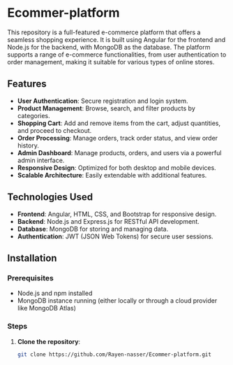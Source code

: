 # Ecommer-platform

This repository is a full-featured e-commerce platform that offers a seamless shopping experience. It is built using Angular for the frontend and Node.js for the backend, with MongoDB as the database. The platform supports a range of e-commerce functionalities, from user authentication to order management, making it suitable for various types of online stores.

## Features

- **User Authentication**: Secure registration and login system.
- **Product Management**: Browse, search, and filter products by categories.
- **Shopping Cart**: Add and remove items from the cart, adjust quantities, and proceed to checkout.
- **Order Processing**: Manage orders, track order status, and view order history.
- **Admin Dashboard**: Manage products, orders, and users via a powerful admin interface.
- **Responsive Design**: Optimized for both desktop and mobile devices.
- **Scalable Architecture**: Easily extendable with additional features.

## Technologies Used

- **Frontend**: Angular, HTML, CSS, and Bootstrap for responsive design.
- **Backend**: Node.js and Express.js for RESTful API development.
- **Database**: MongoDB for storing and managing data.
- **Authentication**: JWT (JSON Web Tokens) for secure user sessions.

## Installation

### Prerequisites
- Node.js and npm installed
- MongoDB instance running (either locally or through a cloud provider like MongoDB Atlas)

### Steps

1. **Clone the repository**:
   ```bash
   git clone https://github.com/Rayen-nasser/Ecommer-platform.git
